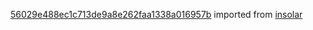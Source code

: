 [56029e488ec1c713de9a8e262faa1338a016957b](https://github.com/insolar/insolar/commit/56029e488ec1c713de9a8e262faa1338a016957b) imported from [insolar](https://github.com/insolar/insolar)
